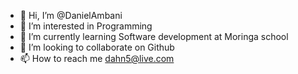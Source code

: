 - 👋 Hi, I’m @DanielAmbani
- 👀 I’m interested in Programming
- 🌱 I’m currently learning Software  development at Moringa school
- 💞️ I’m looking to collaborate on Github
- 📫 How to reach me dahn5@live.com

<!---
DanielAmbani/DanielAmbani is a ✨ special ✨ repository because its `README.md` (this file) appears on your GitHub profile.
You can click the Preview link to take a look at your changes.
--->
